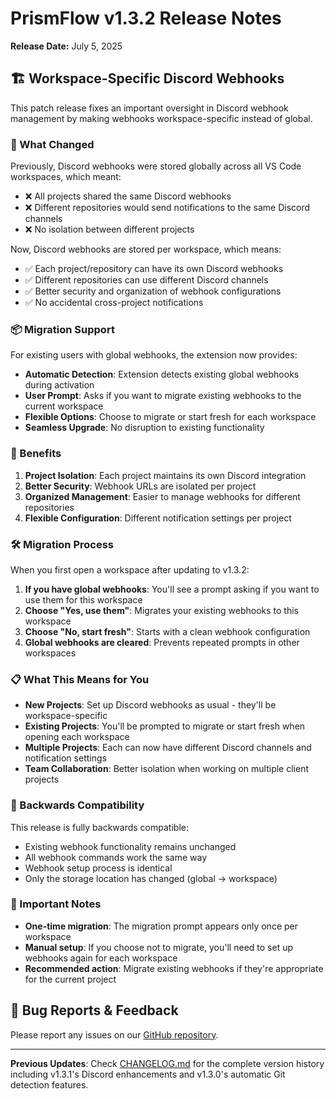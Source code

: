 # PrismFlow v1.3.2 Release Notes

**Release Date:** July 5, 2025

## 🏗️ Workspace-Specific Discord Webhooks

This patch release fixes an important oversight in Discord webhook management by making webhooks workspace-specific instead of global.

### 🔧 What Changed

Previously, Discord webhooks were stored globally across all VS Code workspaces, which meant:

- ❌ All projects shared the same Discord webhooks
- ❌ Different repositories would send notifications to the same Discord channels
- ❌ No isolation between different projects

Now, Discord webhooks are stored per workspace, which means:

- ✅ Each project/repository can have its own Discord webhooks
- ✅ Different repositories can use different Discord channels
- ✅ Better security and organization of webhook configurations
- ✅ No accidental cross-project notifications

### 📦 Migration Support

For existing users with global webhooks, the extension now provides:

- **Automatic Detection**: Extension detects existing global webhooks during activation
- **User Prompt**: Asks if you want to migrate existing webhooks to the current workspace
- **Flexible Options**: Choose to migrate or start fresh for each workspace
- **Seamless Upgrade**: No disruption to existing functionality

### 🚀 Benefits

1. **Project Isolation**: Each project maintains its own Discord integration
2. **Better Security**: Webhook URLs are isolated per project
3. **Organized Management**: Easier to manage webhooks for different repositories
4. **Flexible Configuration**: Different notification settings per project

### 🛠️ Migration Process

When you first open a workspace after updating to v1.3.2:

1. **If you have global webhooks**: You'll see a prompt asking if you want to use them for this workspace
2. **Choose "Yes, use them"**: Migrates your existing webhooks to this workspace
3. **Choose "No, start fresh"**: Starts with a clean webhook configuration
4. **Global webhooks are cleared**: Prevents repeated prompts in other workspaces

### 📋 What This Means for You

- **New Projects**: Set up Discord webhooks as usual - they'll be workspace-specific
- **Existing Projects**: You'll be prompted to migrate or start fresh when opening each workspace
- **Multiple Projects**: Each can now have different Discord channels and notification settings
- **Team Collaboration**: Better isolation when working on multiple client projects

### 🔄 Backwards Compatibility

This release is fully backwards compatible:

- Existing webhook functionality remains unchanged
- All webhook commands work the same way
- Webhook setup process is identical
- Only the storage location has changed (global → workspace)

### 🚨 Important Notes

- **One-time migration**: The migration prompt appears only once per workspace
- **Manual setup**: If you choose not to migrate, you'll need to set up webhooks again for each workspace
- **Recommended action**: Migrate existing webhooks if they're appropriate for the current project

## 🐛 Bug Reports & Feedback

Please report any issues on our [GitHub repository](https://github.com/seristic/prism-flow/issues).

---

**Previous Updates**: Check [CHANGELOG.md](CHANGELOG.md) for the complete version history including v1.3.1's Discord enhancements and v1.3.0's automatic Git detection features.
